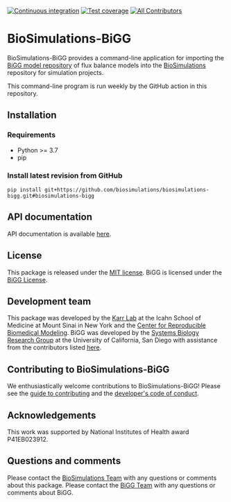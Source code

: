 [![Continuous integration](https://github.com/biosimulations/biosimulations-bigg/actions/workflows/ci.yml/badge.svg)](https://github.com/biosimulations/biosimulations-bigg/actions/workflows/ci.yml)
[![Test coverage](https://codecov.io/gh/biosimulations/biosimulations-bigg/branch/dev/graph/badge.svg)](https://codecov.io/gh/biosimulations/biosimulations-bigg)
[![All Contributors](https://img.shields.io/github/all-contributors/biosimulations/biosimulations-bigg/HEAD)](#contributors-)

# BioSimulations-BiGG
BioSimulations-BiGG provides a command-line application for importing the [BiGG model repository](http://bigg.ucsd.edu/) of flux balance models into the [BioSimulations](https://biosimulations.org) repository for simulation projects.

This command-line program is run weekly by the GitHub action in this repository.

## Installation

### Requirements
* Python >= 3.7
* pip


### Install latest revision from GitHub
```
pip install git+https://github.com/biosimulations/biosimulations-bigg.git#biosimulations-bigg
```

## API documentation
API documentation is available [here](https://docs.biosimulations.org/repositories/bigg).

## License
This package is released under the [MIT license](LICENSE). BiGG is licensed under the [BiGG License](http://bigg.ucsd.edu/license).

## Development team
This package was developed by the [Karr Lab](https://www.karrlab.org) at the Icahn School of Medicine at Mount Sinai in New York and the [Center for Reproducible Biomedical Modeling](http://reproduciblebiomodels.org). BiGG was developed by the [Systems Biology Research Group](https://systemsbiology.ucsd.edu/) at the University of California, San Diego with assistance from the contributors listed [here](CONTRIBUTORS.md).

## Contributing to BioSimulations-BiGG
We enthusiastically welcome contributions to BioSimulations-BiGG! Please see the [guide to contributing](CONTRIBUTING.md) and the [developer's code of conduct](CODE_OF_CONDUCT.md).

## Acknowledgements
This work was supported by National Institutes of Health award P41EB023912.

## Questions and comments
Please contact the [BioSimulations Team](mailto:info@biosimulations.org) with any questions or comments about this package. Please contact the [BiGG Team](https://github.com/SBRG/bigg_models/issues) with any questions or comments about BiGG.

